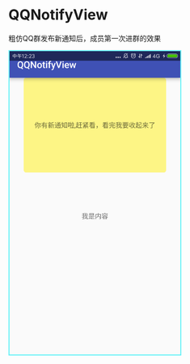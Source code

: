 # QQNotifyView
粗仿QQ群发布新通知后，成员第一次进群的效果
<div>
<img src='https://raw.githubusercontent.com/MrUncleYzw/QQNotifyView/master/Screenshot_demo.notify.qq.png'
height="600" style='border :#67F2F7 solid 2px'/>
</div>

